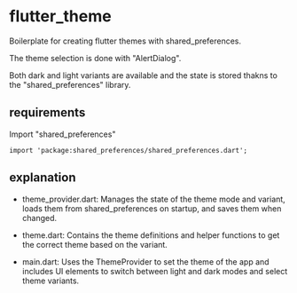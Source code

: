 # flutter_theme
Boilerplate for creating flutter themes with shared_preferences. 

The theme selection is done with "AlertDialog".

Both dark and light variants are available and the state is stored thakns to the "shared_preferences" library.

## requirements
Import "shared_preferences"

```
import 'package:shared_preferences/shared_preferences.dart';
```

## explanation

- theme_provider.dart: Manages the state of the theme mode and variant, loads them from shared_preferences on startup, and saves them when changed.

- theme.dart: Contains the theme definitions and helper functions to get the correct theme based on the variant.

- main.dart: Uses the ThemeProvider to set the theme of the app and includes UI elements to switch between light and dark modes and select theme variants.